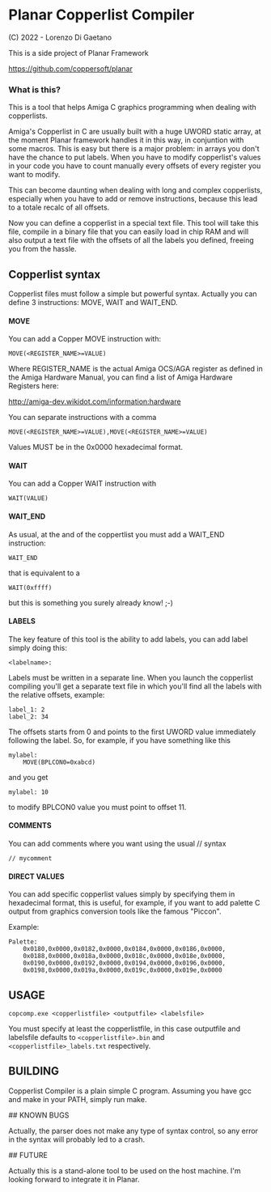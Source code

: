 # Planar Copperlist Compiler #

(C) 2022 - Lorenzo Di Gaetano

This is a side project of Planar Framework

https://github.com/coppersoft/planar

### What is this? ###

This is a tool that helps Amiga C graphics programming when dealing with copperlists.

Amiga's Copperlist in C are usually built with a huge UWORD static array, at the moment Planar framework handles it in this way, in conjuntion with some macros. This is easy but there is a major problem: in arrays you don't have the chance to put labels. When you have to modify copperlist's values in your code you have to count manually every offsets of every register you want to modify.

This can become daunting when dealing with long and complex copperlists, especially when you have to add or remove instructions, because this lead to a totale recalc of all offsets.

Now you can define a copperlist in a special text file. This tool will take this file, compile in a binary file that you can easily load in chip RAM and will also output a text file with the offsets of all the labels you defined, freeing you from the hassle.

## Copperlist syntax ##

Copperlist files must follow a simple but powerful syntax. Actually you can define 3 instructions: MOVE, WAIT and WAIT_END.

#### MOVE ####

You can add a Copper MOVE instruction with:

```
MOVE(<REGISTER_NAME>=VALUE)
```

Where REGISTER_NAME is the actual Amiga OCS/AGA register as defined in the Amiga Hardware Manual, you can find a list of Amiga Hardware Registers here:

http://amiga-dev.wikidot.com/information:hardware

You can separate instructions with a comma

```
MOVE(<REGISTER_NAME>=VALUE),MOVE(<REGISTER_NAME>=VALUE)
```

Values MUST be in the 0x0000 hexadecimal format.

#### WAIT ####

You can add a Copper WAIT instruction with

```
WAIT(VALUE)
```

#### WAIT_END ####

As usual, at the and of the coppertlist you must add a WAIT_END instruction:

```
WAIT_END
```

that is equivalent to a
```
WAIT(0xffff)
```

but this is something you surely already know! ;-)

#### LABELS ####

The key feature of this tool is the ability to add labels, you can add label simply doing this:

```
<labelname>:
```

Labels must be written in a separate line. When you launch the copperlist compiling you'll get a separate text file in which you'll find all the labels with the relative offsets, example:

```
label_1: 2
label_2: 34
```

The offsets starts from 0 and points to the first UWORD value immediately following the label. So, for example, if you have something like this

```
mylabel:
    MOVE(BPLCON0=0xabcd)
```

and you get
```
mylabel: 10
```

to modify BPLCON0 value you must point to offset 11.


#### COMMENTS ####

You can add comments where you want using the usual // syntax

```
// mycomment
```

#### DIRECT VALUES ####

You can add specific copperlist values simply by specifying them in hexadecimal format, this is useful, for example, if you want to add palette C output from graphics conversion tools like the famous "Piccon".

Example:

```
Palette:
	0x0180,0x0000,0x0182,0x0000,0x0184,0x0000,0x0186,0x0000,
	0x0188,0x0000,0x018a,0x0000,0x018c,0x0000,0x018e,0x0000,
	0x0190,0x0000,0x0192,0x0000,0x0194,0x0000,0x0196,0x0000,
	0x0198,0x0000,0x019a,0x0000,0x019c,0x0000,0x019e,0x0000
```

## USAGE

```
copcomp.exe <copperlistfile> <outputfile> <labelsfile>
```

You must specify at least the copperlistfile, in this case outputfile and labelsfile defaults to ```<copperlistfile>.bin``` and ```<copperlistfile>_labels.txt``` respectively.

## BUILDING

Copperlist Compiler is a plain simple C program. Assuming you have gcc and make in your PATH, simply run make.

## KNOWN BUGS

Actually, the parser does not make any type of syntax control, so any error in the syntax will probably led to a crash.

## FUTURE

Actually this is a stand-alone tool to be used on the host machine. I'm looking forward to integrate it in Planar.